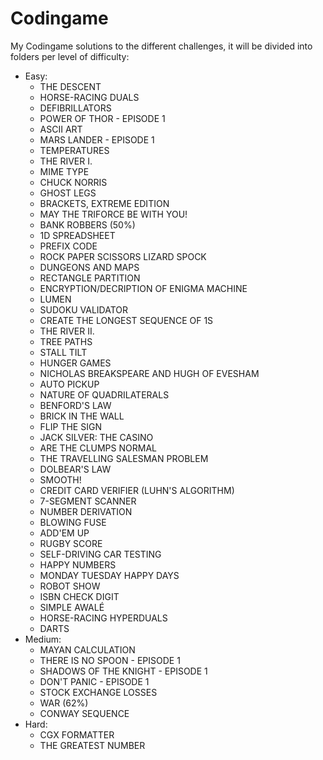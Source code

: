 # Codingame
My Codingame solutions to the different challenges, it will be divided into folders per level of difficulty:
- Easy:
	- THE DESCENT
	- HORSE-RACING DUALS
	- DEFIBRILLATORS
	- POWER OF THOR - EPISODE 1
	- ASCII ART
	- MARS LANDER - EPISODE 1
	- TEMPERATURES
	- THE RIVER I.
	- MIME TYPE
	- CHUCK NORRIS
	- GHOST LEGS
	- BRACKETS, EXTREME EDITION
	- MAY THE TRIFORCE BE WITH YOU!
	- BANK ROBBERS (50%)
	- 1D SPREADSHEET
	- PREFIX CODE
	- ROCK PAPER SCISSORS LIZARD SPOCK
	- DUNGEONS AND MAPS
	- RECTANGLE PARTITION
	- ENCRYPTION/DECRIPTION OF ENIGMA MACHINE
	- LUMEN
	- SUDOKU VALIDATOR
	- CREATE THE LONGEST SEQUENCE OF 1S
	- THE RIVER II.
	- TREE PATHS
	- STALL TILT
	- HUNGER GAMES
	- NICHOLAS BREAKSPEARE AND HUGH OF EVESHAM
	- AUTO PICKUP
	- NATURE OF QUADRILATERALS
	- BENFORD'S LAW
	- BRICK IN THE WALL
	- FLIP THE SIGN
	- JACK SILVER: THE CASINO
	- ARE THE CLUMPS NORMAL
	- THE TRAVELLING SALESMAN PROBLEM
	- DOLBEAR'S LAW
	- SMOOTH!
	- CREDIT CARD VERIFIER (LUHN'S ALGORITHM)
	- 7-SEGMENT SCANNER
	- NUMBER DERIVATION
	- BLOWING FUSE
	- ADD'EM UP
	- RUGBY SCORE
	- SELF-DRIVING CAR TESTING
	- HAPPY NUMBERS
	- MONDAY TUESDAY HAPPY DAYS
	- ROBOT SHOW
	- ISBN CHECK DIGIT
	- SIMPLE AWALÉ
	- HORSE-RACING HYPERDUALS
	- DARTS
- Medium:
	- MAYAN CALCULATION
	- THERE IS NO SPOON - EPISODE 1
	- SHADOWS OF THE KNIGHT - EPISODE 1
	- DON'T PANIC - EPISODE 1
	- STOCK EXCHANGE LOSSES
	- WAR (62%)
	- CONWAY SEQUENCE
- Hard:
	- CGX FORMATTER
	- THE GREATEST NUMBER
